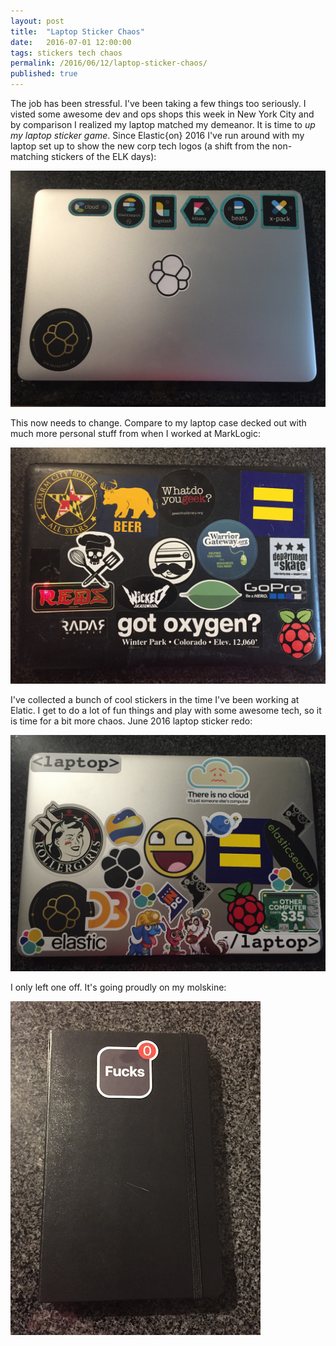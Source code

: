 ```yaml
---
layout: post
title:  "Laptop Sticker Chaos"
date:   2016-07-01 12:00:00
tags: stickers tech chaos
permalink: /2016/06/12/laptop-sticker-chaos/
published: true
---
```


The job has been stressful.  I've been taking a few things too seriously.  I visted some awesome dev and ops shops this week in New York City and by comparison I realized my laptop matched my demeanor. It is time to *up my laptop sticker game*.  Since Elastic{on} 2016 I've run around with my laptop set up to show the new corp tech logos (a shift from the non-matching stickers of the ELK days):

![Too Corporate](/images/posts/2016-07-01-corp.jpg "Too Corporate")

This now needs to change. Compare to my laptop case decked out with much more personal stuff from when I worked at MarkLogic:

![Old Personal Style](/images/posts/2016-07-01-old.jpg "Old Personal Style")

I've collected a bunch of cool stickers in the time I've been working at Elatic.  I get to do a lot of fun things and play with some awesome tech, so it is time for a bit more chaos.  June 2016 laptop sticker redo:

![Embrace the Chaos](/images/posts/2016-07-01-chaos.jpg "Embrace the Chaos")

I only left one off.  It's going proudly on my molskine:

![Zero Fs](/images/posts/2016-07-01-zero.jpg "Zero Fs")


